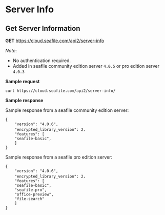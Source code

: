 # Server Info

## Get Server Information

**GET** <https://cloud.seafile.com/api2/server-info>

_Note_:

* No authentication required.
* Added in seafile community edition server `4.0.5` or pro edition server `4.0.3`

**Sample request**

```
curl https://cloud.seafile.com/api2/server-info/

```

**Sample response**

Sample response from a seafile community edition server:

```
{
    "version": "4.0.6",
    "encrypted_library_version": 2，
    "features": [
    "seafile-basic",
    ]
}

```

Sample response from a seafile pro edition server:

```
{
    "version": "4.0.6",
    "encrypted_library_version": 2，
    "features": [
    "seafile-basic",
    "seafile-pro",
    "office-preview",
    "file-search"
    ]
}

```


